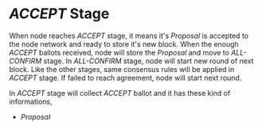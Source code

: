 # *ACCEPT* Stage

When node reaches *ACCEPT* stage, it means it's *Proposal* is accepted to the node network and ready to store it's new block. When the enough *ACCEPT* ballots received, node will store the *Proposal* and move to *ALL-CONFIRM* stage. In *ALL-CONFIRM* stage, node will start new round of next block. Like the other stages, same consensus rules will be applied in *ACCEPT* stage. If failed to reach agreement, node will start next round.

In *ACCEPT* stage will collect *ACCEPT* ballot and it has these kind of informations,

* *Proposal*
